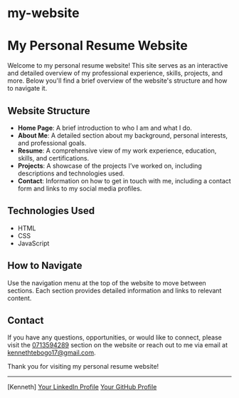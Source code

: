# my-website
# My Personal Resume Website

Welcome to my personal resume website! This site serves as an interactive and detailed overview of my professional experience, skills, projects, and more. Below you'll find a brief overview of the website's structure and how to navigate it.

## Website Structure

- **Home Page**: A brief introduction to who I am and what I do.
- **About Me**: A detailed section about my background, personal interests, and professional goals.
- **Resume**: A comprehensive view of my work experience, education, skills, and certifications.
- **Projects**: A showcase of the projects I’ve worked on, including descriptions and technologies used.
- **Contact**: Information on how to get in touch with me, including a contact form and links to my social media profiles.

## Technologies Used

- HTML
- CSS
- JavaScript

## How to Navigate

Use the navigation menu at the top of the website to move between sections. Each section provides detailed information and links to relevant content.

## Contact

If you have any questions, opportunities, or would like to connect, please visit the [0713594289](#contact) section on the website or reach out to me via email at [kennethtebogo17@gmail.com](mailto:yourname@example.com).

Thank you for visiting my personal resume website!

---

[Kenneth]
[Your LinkedIn Profile](https://www.linkedin.com/in/kennethkhondowe)
[Your GitHub Profile](https://github.com/KennethTebogo)
